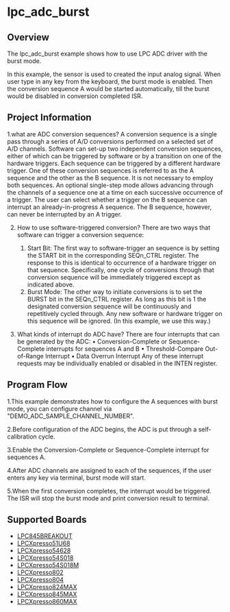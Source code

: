 # lpc_adc_burst

## Overview

The lpc_adc_burst example shows how to use LPC ADC driver with the burst mode.

In this example, the sensor is used to created the input analog signal.
When user type in any key from the keyboard, the burst mode is enabled. Then the conversion 
sequence A would be started automatically, till the burst would be disabled in conversion completed ISR. 

## Project Information
1.what are ADC conversion sequences?
  A conversion sequence is a single pass through a series of A/D conversions performed on a selected set of
  A/D channels. Software can set-up two independent conversion sequences, either of which can be triggered 
  by software or by a transition on one of the hardware triggers. Each sequence can be triggered by a different 
  hardware trigger. One of these conversion sequences is referred to as the A sequence and the other as the B
  sequence. It is not necessary to employ both sequences. An optional single-step mode allows advancing through
  the channels of a sequence one at a time on each successive occurrence of a trigger. The user can select whether
  a trigger on the B sequence can interrupt an already-in-progress A sequence. The B sequence, however, can never be
  interrupted by an A trigger.
  
2. How to use software-triggered conversion?
   There are two ways that software can trigger a conversion sequence:
      1. Start Bit: The first way to software-trigger an sequence is by setting the START bit in
         the corresponding SEQn_CTRL register. The response to this is identical to
         occurrence of a hardware trigger on that sequence. Specifically, one cycle of
         conversions through that conversion sequence will be immediately triggered except
         as indicated above. 
      2. Burst Mode: The other way to initiate conversions is to set the BURST bit in the
         SEQn_CTRL register. As long as this bit is 1 the designated conversion sequence will
         be continuously and repetitively cycled through. Any new software or hardware trigger
         on this sequence will be ignored. (In this example, we use this way.)
         
3. What kinds of interrupt do ADC have?
   There are four interrupts that can be generated by the ADC:
     • Conversion-Complete or Sequence-Complete interrupts for sequences A and B
     • Threshold-Compare Out-of-Range Interrupt
     • Data Overrun Interrupt
   Any of these interrupt requests may be individually enabled or disabled in the INTEN register.
  
## Program Flow
1.This example demonstrates how to configure the A sequences with burst mode, you can configure channel via 
  "DEMO_ADC_SAMPLE_CHANNEL_NUMBER".
  
2.Before configuration of the ADC begins, the ADC is put through a self-calibration cycle.  

3.Enable the Conversion-Complete or Sequence-Complete interrupt for sequences A.
  
4.After ADC channels are assigned to each of the sequences, if the user enters any key via terminal, burst mode will start.  
  
5.When the first conversion completes, the interrupt would be triggered. The ISR will stop the burst mode and print conversion result 
  to terminal.

## Supported Boards
- [LPC845BREAKOUT](../../../_boards/lpc845breakout/driver_examples/adc/lpc_adc_burst/example_board_readme.md)
- [LPCXpresso51U68](../../../_boards/lpcxpresso51u68/driver_examples/adc/lpc_adc_burst/example_board_readme.md)
- [LPCXpresso54628](../../../_boards/lpcxpresso54628/driver_examples/adc/lpc_adc_burst/example_board_readme.md)
- [LPCXpresso54S018](../../../_boards/lpcxpresso54s018/driver_examples/adc/lpc_adc_burst/example_board_readme.md)
- [LPCXpresso54S018M](../../../_boards/lpcxpresso54s018m/driver_examples/adc/lpc_adc_burst/example_board_readme.md)
- [LPCXpresso802](../../../_boards/lpcxpresso802/driver_examples/adc/lpc_adc_burst/example_board_readme.md)
- [LPCXpresso804](../../../_boards/lpcxpresso804/driver_examples/adc/lpc_adc_burst/example_board_readme.md)
- [LPCXpresso824MAX](../../../_boards/lpcxpresso824max/driver_examples/adc/lpc_adc_burst/example_board_readme.md)
- [LPCXpresso845MAX](../../../_boards/lpcxpresso845max/driver_examples/adc/lpc_adc_burst/example_board_readme.md)
- [LPCXpresso860MAX](../../../_boards/lpcxpresso860max/driver_examples/adc/lpc_adc_burst/example_board_readme.md)
